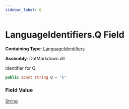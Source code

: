 ```yaml
---
sidebar_label: Q
---
```


# LanguageIdentifiers\.Q Field

**Containing Type**: [LanguageIdentifiers](../index.md)

**Assembly**: DotMarkdown\.dll

  
Identifier for Q\.

```csharp
public const string Q = "k"
```

### Field Value

[String](https://docs.microsoft.com/en-us/dotnet/api/system.string)

